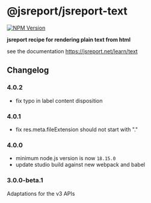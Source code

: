 # @jsreport/jsreport-text
[![NPM Version](http://img.shields.io/npm/v/@jsreport/jsreport-text.svg?style=flat-square)](https://npmjs.com/package/@jsreport/jsreport-text)

**jsreport recipe for rendering plain text from html**

see the documentation https://jsreport.net/learn/text

## Changelog

### 4.0.2

- fix typo in label content disposition

### 4.0.1

- fix res.meta.fileExtension should not start with "."

### 4.0.0

- minimum node.js version is now `18.15.0`
- update studio build against new webpack and babel

### 3.0.0-beta.1

Adaptations for the v3 APIs
